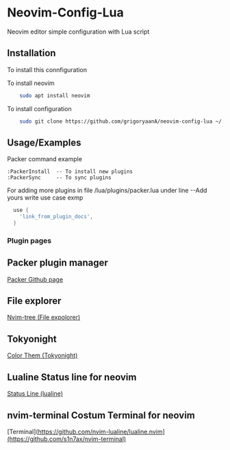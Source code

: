 
# Neovim-Config-Lua

Neovim editor simple configuration with Lua script 




## Installation

To install this connfiguration 

To install neovim 
```bash 
    sudo apt install neovim
```
To install configuration 
```bash
    sudo git clone https://github.com/grigoryaanA/neovim-config-lua ~/.config/nvim
```


## Usage/Examples
Packer command example 
```
:PackerInstall  -- To install new plugins
:PackerSync     -- To sync plugins 
```

For adding more plugins in file /lua/plugins/packer.lua
under line --Add yours write use case exmp




```Lua 
  use {
    'link_from_plugin_docs',
  }
```
### Plugin pages 

## Packer plugin manager
[Packer Github page](https://github.com/wbthomason/packer.nvim)
## File explorer
[Nvim-tree (File expolorer)](https://github.com/nvim-tree/nvim-tree.lua)
## Tokyonight 
[Color Them (Tokyonight)](https://github.com/folke/tokyonight.nvim)
## Lualine Status line for neovim
[Status Line (lualine)](https://github.com/nvim-lualine/lualine.nvim)
## nvim-terminal Costum Terminal for neovim
[Terminal](https://github.com/nvim-lualine/lualine.nvim](https://github.com/s1n7ax/nvim-terminal)
